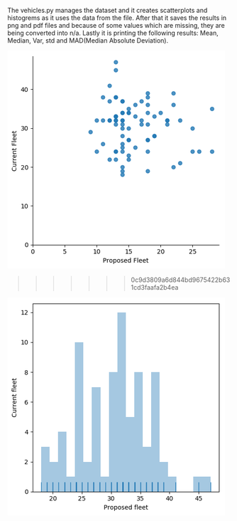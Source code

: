 The vehicles.py manages the dataset and it creates scatterplots and histogrems as it uses the data from the file. After that it saves the results in png and pdf files and because of some values which are missing, they are being converted into n/a. Lastly it is printing the following results: Mean, Median, Var, std and MAD(Median Absolute Deviation). 

![logo](./veh_scaterplot.png?raw=true)
>>>>>>> 0c9d3809a6d844bd9675422b631cd3faafa2b4ea

![logo](./veh_histogram.png?raw=true)

